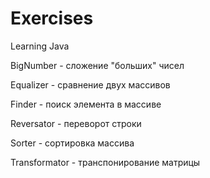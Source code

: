 # Exercises
Learning Java

BigNumber - сложение "больших" чисел

Equalizer - сравнение двух массивов

Finder - поиск элемента в массиве

Reversator - переворот строки

Sorter - сортировка массива

Transformator - транспонирование матрицы
